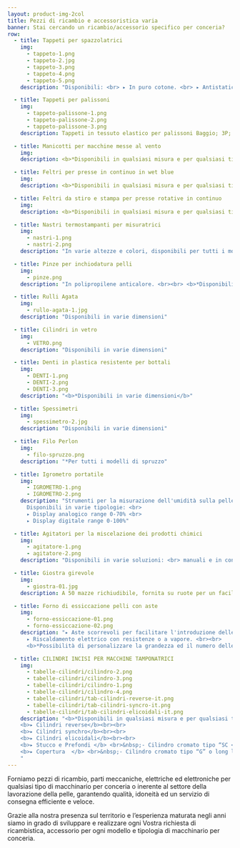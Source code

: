 ```yaml
---
layout: product-img-2col
title: Pezzi di ricambio e accessoristica varia
banner: Stai cercando un ricambio/accessorio specifico per conceria?
row:
  - title: Tappeti per spazzolatrici
    img:
      - tappeto-1.png
      - tappeto-2.jpg
      - tappeto-3.png
      - tappeto-4.png
      - tappeto-5.png
    description: "Disponibili: <br> ▸ In puro cotone. <br> ▸ Antistatici e antipolvere senza giunture in rilievo."

  - title: Tappeti per palissoni
    img:
      - tappeto-palissone-1.png
      - tappeto-palissone-2.png
      - tappeto-palissone-3.png
    description: Tappeti in tessuto elastico per palissoni Baggio; 3P; Cartigliano ecc. <br><br> <b>*Disponibili in vari materiali e per tutti i modelli di palissone</b>

  - title: Manicotti per macchine messe al vento
    img:
    description: <b>*Disponibili in qualsiasi misura e per qualsiasi tipo/modello di macchina</b>

  - title: Feltri per presse in continuo in wet blue
    img:
    description: <b>*Disponibili in qualsiasi misura e per qualsiasi tipo/modello di macchina</b>

  - title: Feltri da stiro e stampa per presse rotative in continuo
    img:
    description: <b>*Disponibili in qualsiasi misura e per qualsiasi tipo/modello di macchina</b>

  - title: Nastri termostampanti per misuratrici
    img:
      - nastri-1.png
      - nastri-2.png
    description: "In varie altezze e colori, disponibili per tutti i modelli di misuratrici."

  - title: Pinze per inchiodatura pelli
    img:
      - pinze.png
    description: "In polipropilene anticalore. <br><br> <b>*Disponibili in varie tipologie e materiali</b>"

  - title: Rulli Agata
    img:
      - rullo-agata-1.jpg
    description: "Disponibili in varie dimensioni"

  - title: Cilindri in vetro
    img:
      - VETRO.png
    description: "Disponibili in varie dimensioni"

  - title: Denti in plastica resistente per bottali
    img:
      - DENTI-1.png
      - DENTI-2.png
      - DENTI-3.png
    description: "<b>*Disponibili in varie dimensioni</b>"

  - title: Spessimetri
    img:
      - spessimetro-2.jpg
    description: "Disponibili in varie dimensioni"

  - title: Filo Perlon
    img:
      - filo-spruzzo.png
    description: "*Per tutti i modelli di spruzzo"

  - title: Igrometro portatile
    img:
      - IGROMETRO-1.png
      - IGROMETRO-2.png
    description: "Strumenti per la misurazione dell'umidità sulla pelle.
      Disponibili in varie tipologie: <br>
      ▸ Display analogico range 0-70% <br>
      ▸ Display digitale range 0-100%"

  - title: Agitatori per la miscelazione dei prodotti chimici
    img:
      - agitatore-1.png
      - agitatore-2.png
    description: "Disponibili in varie soluzioni: <br> manuali e in continuo per fusti o per cisterne."

  - title: Giostra girevole
    img:
      - giostra-01.jpg
    description: A 50 mazze richiudibile, fornita su ruote per un facile spostamento.

  - title: Forno di essiccazione pelli con aste
    img:
      - forno-essiccazione-01.png
      - forno-essiccazione-02.png
    description: "▸ Aste scorrevoli per facilitare l'introduzione delle pelli. <br>
      ▸ Riscaldamento elettrico con resistenze o a vapore. <br><br>
      <b>*Possibilità di personalizzare la grandezza ed il numero delle aste</b>"

  - title: CILINDRI INCISI PER MACCHINE TAMPONATRICI
    img:
      - tabelle-cilindri/cilindro-2.png
      - tabelle-cilindri/cilindro-3.png
      - tabelle-cilindri/cilindro-1.png
      - tabelle-cilindri/cilindro-4.png
      - tabelle-cilindri/tab-cilindri-reverse-it.png
      - tabelle-cilindri/tab-cilindri-syncro-it.png
      - tabelle-cilindri/tab-cilindri-elicoidali-it.png
    description: "<b>*Disponibili in qualsiasi misura e per qualsiasi tipo di macchina</b> <br><br>
    <b>▸ Cilindri reverse</b><br><br>
    <b>▸ Cilindri synchro</b><br><br>
    <b>▸ Cilindri elicoidali</b><br><br>
    <b>▸ Stucco e Prefondi </b> <br>&nbsp;- Cilindro cromato tipo “SC <br>&nbsp;- Cilindro long life tipo “SSLL” 	<br><br>
    <b>▸ Copertura  </b> <br>&nbsp;- Cilindro cromato tipo “G” o long life “GLL” <br>&nbsp;- Cilindro cromato tipo “NP” o long life “NPLL” 	<br><br>
    "
---
```


Forniamo pezzi di ricambio, parti meccaniche, elettriche ed elettroniche per qualsiasi tipo di macchinario per conceria o inerente al settore della lavorazione della pelle, garantendo qualità, idoneità ed un servizio di consegna efficiente e veloce.

Grazie alla nostra presenza sul territorio e l’esperienza maturata negli anni siamo in grado di sviluppare e realizzare ogni Vostra richiesta di ricambistica, accessorio per ogni modello e tipologia di macchinario per conceria.
